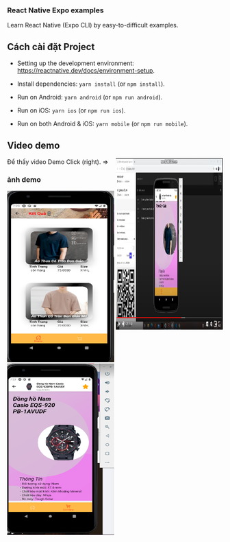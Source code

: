 ### React Native Expo examples

Learn React Native (Expo CLI) by easy-to-difficult examples.

## Cách cài đặt Project

- Setting up the development environment: https://reactnative.dev/docs/environment-setup.

- Install dependencies: `yarn install` (or `npm install`).

- Run on Android: `yarn android` (or `npm run android`).

- Run on iOS: `yarn ios` (or `npm run ios`).

- Run on both Android & iOS: `yarn mobile` (or `npm run mobile`).

## Video demo

Để thấy video Demo Click (right). =>
<a style="float:right" href="https://drive.google.com/file/d/1TP02eXO3AyUoLmQBWgmFIgTUIpCQsLnR/view" target="_blank">
  <img alt="PicSciP Demo Video" src="./img/mobile-reactnative3.png" width="250" height="400" />
</a>

### ảnh demo
<img src="./img/mobile-reactnative.png" width="250" height="400" alt="Momo Login Screen" /> <img src="./img/mobile-reactnative2.png" width="250" height="400" alt="Facebook Login Screen" />

